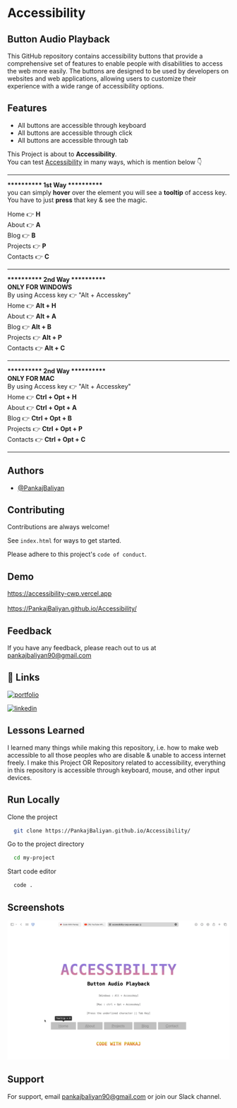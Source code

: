 # Accessibility
## Button Audio Playback

This GitHub repository contains accessibility buttons that provide a comprehensive set of features to enable people with disabilities to access the web more easily. The buttons are designed to be used by developers on websites and web applications, allowing users to customize their experience with a wide range of accessibility options.



## Features

 - All buttons are accessible through keyboard
 - All buttons are accessible through click
 - All buttons are accessible through tab

This Project is about to <b>Accessibility</b>.<br>
You can test <ins>Accessibility</ins> in many ways, which is mention below 👇<br>

 _______________
<b>********** 1st Way **********</b><br>
 you can simply <b>hover</b> over the element you will see a <b>tooltip</b> of access key. You have to just <b>press</b> that key & see the magic.<br>

 Home 👉 <b>H</b><br>
 About 👉 <b>A</b><br>
 Blog 👉 <b>B</b><br>
 Projects 👉 <b>P</b><br>
 Contacts 👉 <b>C</b><br>
 _______________
 <b>********** 2nd Way **********</b><br>
 <b>ONLY FOR WINDOWS</b><br>
 By using Access key 👉 "Alt + Accesskey"<br>
 Home 👉 <b>Alt + H</b><br>
 About 👉 <b>Alt + A</b><br>
 Blog 👉 <b>Alt + B</b><br>
 Projects 👉 <b>Alt + P</b><br>
 Contacts 👉 <b>Alt + C</b><br>
 _______________
  <b>********** 2nd Way **********</b><br>
 <b>ONLY FOR MAC</b><br>
 By using Access key 👉 "Alt + Accesskey"<br>
 Home 👉 <b>Ctrl + Opt + H</b><br>
 About 👉 <b>Ctrl + Opt + A</b><br>
 Blog 👉 <b>Ctrl + Opt + B</b><br>
 Projects 👉 <b>Ctrl + Opt + P</b><br>
 Contacts 👉 <b>Ctrl + Opt + C</b><br>
 _______________


## Authors

- [@PankajBaliyan](https://www.github.com/PankajBaliyan)


## Contributing

Contributions are always welcome!

See `index.html` for ways to get started.

Please adhere to this project's `code of conduct`.


## Demo
https://accessibility-cwp.vercel.app
<br><br>
https://PankajBaliyan.github.io/Accessibility/


## Feedback

If you have any feedback, please reach out to us at pankajbaliyan90@gmail.com


## 🔗 Links
[![portfolio](https://img.shields.io/badge/my_portfolio-000?style=for-the-badge&logo=ko-fi&logoColor=white)](https://codewithpankaj.vercel.app)

[![linkedin](https://img.shields.io/badge/linkedin-0A66C2?style=for-the-badge&logo=linkedin&logoColor=white)](https://www.linkedin.com/in/pankaj-kumar-90/)

## Lessons Learned

I learned many things while making this repository, i.e. how to make web accessible to all those peoples who are disable & unable to access internet freely. I make this Project OR Repository related to accessibility, everything in this repository is accessible through keyboard, mouse, and other input devices.
## Run Locally

Clone the project

```bash
  git clone https://PankajBaliyan.github.io/Accessibility/
```

Go to the project directory

```bash
  cd my-project
```

Start code editor

```bash
  code .
```


## Screenshots

![App Screenshot](./preview.webp)


## Support

For support, email pankajbaliyan90@gmail.com or join our Slack channel.


